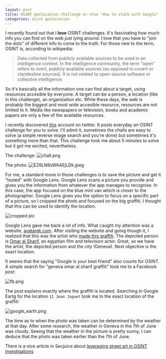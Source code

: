 ```yaml
---
layout: post
title: OSINT geolocation challenge or else "How to stalk with Google"
categories: osint geolocation
---
```

I recently found out that I **love** OSINT challenges. It's fascinating how much info you can find on the web just lying around. I love that you have to "join the dots" of different info to come to the truth. For those new to the term, OSINT is, according to wikipedia:

> Data collected from publicly available sources to be used in an intelligence context. In the intelligence community, the term "open" refers to overt, publicly available sources (as opposed to covert or clandestine sources). It is not related to open-source software or collective intelligence.

So it's basically all the information one can find about a target, using resources accesible by everyone. A target can be a person, a location (like in this challenge), an organization etc. While these days, the web is probably the biggest and most wide accesible resource, resources are not limited to it. Media like newspapers or television, books and academic papers are only a few of the available resources.

I recently discovered [this](https://twitter.com/quiztime) account on twitter. It posts everyday an OSINT challenge for you to solve. I'll admit it, sometimes the challs are easy to solve (a simple reverse image search and you're done) but sometimes it's something more than that. This challenge took me about 5 minutes to solve but it got me excited, nevertheless.

The challenge:
![chall.png](../images/chall.png)

The photo:
![EZ6LN8sWAAEjLDk.jpeg](../images/EZ6LN8sWAAEjLDk.jpeg)

For me, a standard move in those challenges is to save the picture and get it "tested" with Google Lens. Google Lens scans a picture you provide and gives you the information from whatever the app manages to recognise. In this case, the app focused on the blue mini van which is closer to the photographer. Google Lens gives you the option to focus on a specific part of a picture, so I cropped the photo and focused on the big graffiti. I thought that this can be used to identify the location.

![cropped pic](../images/cropped.jpg)

Google Lens gave me back a lot of info. What caught my attention was a website, [ayatarek.com](https://www.ayatarek.com/). After visiting the website and going though it, I realized that this was the artist who [made this graffiti](https://www.ayatarek.com/omar-al-sharif-geneva/baor98910ufnxcj4a4rp1acira7x0j). The depicted person is [Omar al Sharif](https://en.wikipedia.org/wiki/Omar_Sharif), an egyptian film and television actor. Great, so we have the artist, the depicted person and the city (Geneva). Next objective is the exact location.

It seems that the saying "Google is your best friend" also counts for OSINT. A simple search for "geneva omar al sharif graffiti" took me to a Facebook post:

![fb.png](../images/fb.png)

The post explains exactly where the graffiti is located. Searching in Google Eartg for the location `11 Jean Jaquet` took me to the exact location of the graffiti

![google_earth.png](../images/google_earth.png)

The time as to when the photo was taken can be determined by the weather at that day. After some research, the weather in Geneva in the 7th of June was cloudy. Seeing that the weather in the picture is pretty sunny, I can deduce that the photo was taken earlier than the 7th of June.

There is a nice article in Secjuice about [leveraging street art in OSINT investigations](https://www.secjuice.com/street-art-in-osint-investigations/)